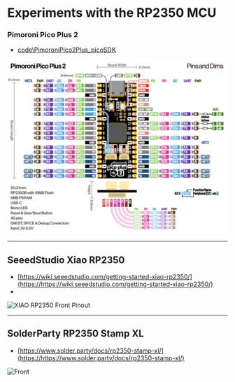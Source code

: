 # Experiments with the RP2350 MCU

### Pimoroni Pico Plus 2

* [code\PimoroniPico2Plus_picoSDK](https://github.com/tomfleet/RP2350/tree/main/code/PimoroniPico2Plus_picoSDK)

![](assets/20240816_043342_picturepimopipico2pluspinoutpng.png)

---



## SeeedStudio Xiao RP2350

- [https://wiki.seeedstudio.com/getting-started-xiao-rp2350/](https://https://wiki.seeedstudio.com/getting-started-xiao-rp2350/)
-


![XIAO RP2350 Front Pinout](https://files.seeedstudio.com/wiki/XIAO-RP2350/img/XIAO-RP2350-front.png)


---



## SolderParty RP2350 Stamp XL

- [https://www.solder.party/docs/rp2350-stamp-xl/](https://https://www.solder.party/docs/rp2350-stamp-xl/)


![Front](https://www.solder.party/docs/rp2350-stamp-xl/front_xl.jpg)
